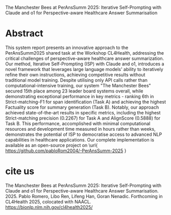 The Manchester Bees at PerAnsSumm 2025: Iterative Self-Prompting with Claude and o1 for Perspective-aware Healthcare Answer Summarisation

# Abstract

This system report presents an innovative approach to the PerAnsSumm2025 shared task at the Workshop CL4Health, addressing the critical challenges of perspective-aware healthcare answer summarization. Our method, Iterative Self-Prompting (ISP) with Claude and o1, introduces a novel framework that leverages large language models' ability to iteratively refine their own instructions, achieving competitive results without traditional model training.
Despite utilising only API calls rather than computational-intensive training, our system "The Manchester Bees" secured 15th place among 23 leader board systems overall, while demonstrating exceptional performance in key metrics - ranking 6th in Strict-matching-F1 for span identification (Task A) and achieving the highest Factuality score for summary generation (Task B). Notably, our approach achieved state-of-the-art results in specific metrics, including the highest Strict-matching precision (0.2267) for Task A and AlignScore (0.5888) for Task B.
This performance, accomplished with minimal computational resources and development time measured in hours rather than weeks, demonstrates the potential of ISP to democratise access to advanced NLP capabilities in healthcare applications. Our complete implementation is available as an open-source project on \url{ https://github.com/pabloRom2004/-PerAnsSumm-2025 }

# cite us

The Manchester Bees at PerAnsSumm 2025: Iterative Self-Prompting with Claude and o1 for Perspective-aware Healthcare Answer Summarisation. 2025. Pablo Romero, Libo Ren, Lifeng Han, Goran Nenadic. Forthcoming in CL4Health 2025, colocated with NAACL. https://bionlp.nlm.nih.gov/cl4health2025/
